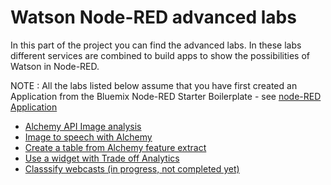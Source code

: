 # Watson Node-RED advanced labs

In this part of the project you can find the advanced labs. In these labs different services are combined to build apps to show the possibilities of Watson in Node-RED.

NOTE : All the labs listed below assume that you have first created an Application from the Bluemix Node-RED Starter Boilerplate - see [node-RED Application](../node-RED_labs/README.md)

- [Alchemy API Image analysis](alchemy_image_analysis_thumbs/alchemy_image_analysis_thumbs.md)
- [Image to speech with Alchemy](alchemy_image_to_speech/alch_image_to_speech.md)
- [Create a table from Alchemy feature extract](alchemy_output_table/AApi-table-lab.md)
- [Use a widget with Trade off Analytics](tradeoff_analytics_widget/lab_tradeoff_analytics_widget.md)
- [Classsify webcasts (in progress, not completed yet)](webcast_classifier_beta/lab_webcast_classifier.md)
